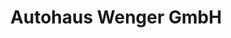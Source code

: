 ---
title: "Autohaus Wenger GmbH"
url: /ort-im-innkreis/autohaus-wenger-gmbh/
shop: Autowerkstatt
---
